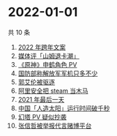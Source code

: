# 2022-01-01

共 10 条

<!-- BEGIN -->
<!-- 最后更新时间 Sat Jan 01 2022 00:21:32 GMT+0800 (China Standard Time) -->

1. [2022 年跨年文案](https://www.zhihu.com/search?q=跨年文案)
1. [媒体评「山姆退卡潮」](https://www.zhihu.com/search?q=山姆退卡潮)
1. [《原神》申鹤角色 PV](https://www.zhihu.com/search?q=原神)
1. [国防部称解放军军机只多不少](https://www.zhihu.com/search?q=解放军军机)
1. [郭艾伦被驱逐](https://www.zhihu.com/search?q=郭艾伦被驱逐)
1. [阿里安全把 steam 当木马](https://www.zhihu.com/search?q=steam)
1. [2021 年最后一天](https://www.zhihu.com/search?q=2021最后一天)
1. [中国「人造太阳」运行时间破千秒](https://www.zhihu.com/search?q=中国人造太阳)
1. [幻塔 PV 疑似抄袭](https://www.zhihu.com/search?q=幻塔)
1. [张信哲被举报代言赌博平台](https://www.zhihu.com/search?q=张信哲被举报)

<!-- END -->
